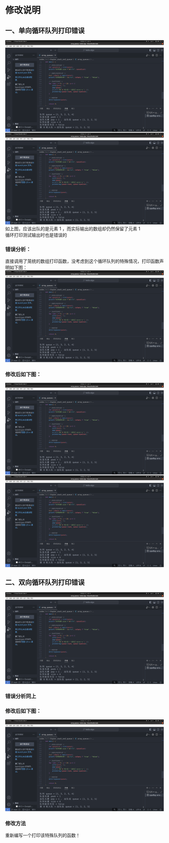 # 修改说明  

## 一、单向循环队列打印错误  


  ![](1.png)
  ![](1.png)
  如上图，应该出队的是元素 1 ，而实际输出的数组却仍然保留了元素 1  
  循环打印测试输出时也是错误的  
  
 ### **错误分析：**
  直接调用了笼统的数组打印函数，没考虑到这个循环队列的特殊情况，打印函数声明如下图：
  ![](1.png)

 ### **修改后如下图：**
  ![](1.png)
  ![](1.png)

  ## 二、双向循环队列打印错误  

![](1.png)
 ### **错误分析同上**

 ### **修改后如下图：**
 ![](1.png)

 ### **修改方法**
 重新编写一个打印该特殊队列的函数！



